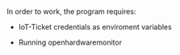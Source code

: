 In order to work, the program requires:
- IoT-Ticket credentials as enviroment variables
* Running openhardwaremonitor
